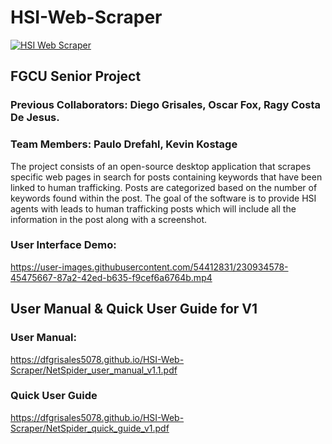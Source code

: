 # HSI-Web-Scraper

[![HSI Web Scraper](https://github.com/dfgrisales5078/HSI-Web-Scraper/actions/workflows/python-app.yml/badge.svg?branch=main)](https://github.com/dfgrisales5078/HSI-Web-Scraper/actions/workflows/python-app.yml)


## FGCU Senior Project
### Previous Collaborators: Diego Grisales, Oscar Fox, Ragy Costa De Jesus.
### Team Members: Paulo Drefahl, Kevin Kostage
The project consists of an open-source desktop application that scrapes specific web pages in search for posts containing 
keywords that have been linked to human trafficking. Posts are categorized based on the number of keywords found within the post. 
The goal of the software is to provide HSI agents with leads to human trafficking posts which will include all the information in 
the post along with a screenshot.

### User Interface Demo:
https://user-images.githubusercontent.com/54412831/230934578-45475667-87a2-42ed-b635-f9cef6a6764b.mp4

## User Manual & Quick User Guide for V1
### User Manual: 
https://dfgrisales5078.github.io/HSI-Web-Scraper/NetSpider_user_manual_v1.1.pdf

### Quick User Guide
https://dfgrisales5078.github.io/HSI-Web-Scraper/NetSpider_quick_guide_v1.pdf

